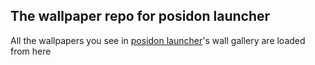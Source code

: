 ## The wallpaper repo for posidon launcher
All the wallpapers you see in [posidon launcher](https://leoxshn.github.io/posidon-web)'s wall gallery are loaded from here

